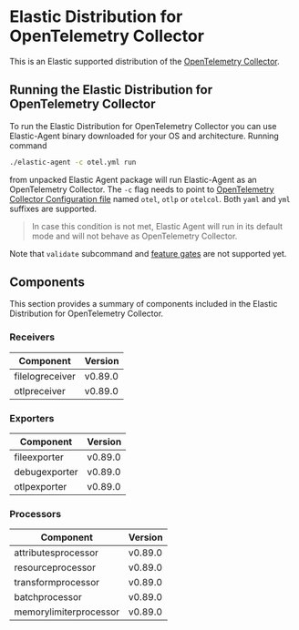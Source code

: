 # Elastic Distribution for OpenTelemetry Collector

This is an Elastic supported distribution of the [OpenTelemetry Collector](https://github.com/open-telemetry/opentelemetry-collector).

## Running the Elastic Distribution for OpenTelemetry Collector

To run the Elastic Distribution for OpenTelemetry Collector you can use Elastic-Agent binary downloaded for your OS and architecture. 
Running command 

```bash
./elastic-agent -c otel.yml run
```

from unpacked Elastic Agent package will run Elastic-Agent as an OpenTelemetry Collector. The `-c` flag needs to point to [OpenTelemetry Collector Configuration file](https://opentelemetry.io/docs/collector/configuration/) named `otel`, `otlp` or `otelcol`.
Both `yaml` and `yml` suffixes are supported. 

> In case this condition is not met, Elastic Agent will run in its default mode and will not behave as OpenTelemetry Collector.

Note that `validate` subcommand and [feature gates](https://github.com/open-telemetry/opentelemetry-collector/blob/main/featuregate/README.md#controlling-gates) are not supported yet.

## Components

This section provides a summary of components included in the Elastic Distribution for OpenTelemetry Collector.


### Receivers

| Component | Version |
|---|---|
| filelogreceiver | v0.89.0|
| otlpreceiver | v0.89.0|




### Exporters

| Component | Version |
|---|---|
| fileexporter | v0.89.0|
| debugexporter | v0.89.0|
| otlpexporter | v0.89.0|




### Processors

| Component | Version |
|---|---|
| attributesprocessor | v0.89.0|
| resourceprocessor | v0.89.0|
| transformprocessor | v0.89.0|
| batchprocessor | v0.89.0|
| memorylimiterprocessor | v0.89.0|



